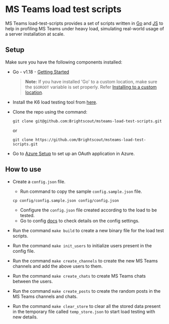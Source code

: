 # MS Teams load test scripts

MS Teams load-test-scripts provides a set of scripts written in [Go](https://golang.org/) and [JS](https://developer.mozilla.org/en-US/docs/Web/JavaScript) to help in profiling MS Teams under heavy load, simulating real-world usage of a server installation at scale.

## Setup

Make sure you have the following components installed:  

- Go - v1.18 - [Getting Started](https://golang.org/doc/install)
    > **Note:** If you have installed 'Go' to a custom location, make sure the `$GOROOT` variable is set properly. Refer [Installing to a custom location](https://golang.org/doc/install#install).

- Install the K6 load testing tool from [here](https://k6.io/docs/get-started/installation).

- Clone the repo using the command:
    ```
    git clone git@github.com:Brightscout/msteams-load-test-scripts.git
    ``` 
    or 
    ```
    git clone https://github.com/Brightscout/msteams-load-test-scripts.git
    ```

- Go to [Azure Setup](docs/azure_setup.md) to set up an OAuth application in Azure.

## How to use
- Create a `config.json` file.
    - Run command to copy the sample `config.sample.json` file.
    ```
    cp config/config.sample.json config/config.json
    ```
    - Configure the `config.json` file created according to the load to be tested.
    - Go to config [docs](docs/config.md) to check details on the config settings.

- Run the command `make build` to create a new binary file for the load test scripts.

- Run the command `make init_users` to initialize users present in the config file.

- Run the command `make create_channels` to create the new MS Teams channels and add the above users to them. 

- Run the command `make create_chats` to create MS Teams chats between the users.

- Run the command `make create_posts` to create the random posts in the MS Teams channels and chats.

- Run the command `make clear_store` to clear all the stored data present in the temporary file called `temp_store.json` to start load testing with new details.
